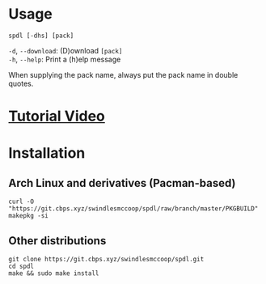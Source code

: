 # Usage
`spdl [-dhs] [pack]`

`-d`, `--download`: (D)ownload `[pack]`\
`-h`, `--help`: Print a (h)elp message

When supplying the pack name, always put the pack name in double quotes.

# [Tutorial Video](https://youtube.com/watch?v=T04WqVUnaVI)

# Installation
## Arch Linux and derivatives (Pacman-based)
```
curl -O "https://git.cbps.xyz/swindlesmccoop/spdl/raw/branch/master/PKGBUILD"
makepkg -si
```
## Other distributions
```
git clone https://git.cbps.xyz/swindlesmccoop/spdl.git
cd spdl
make && sudo make install
```
